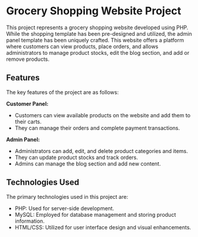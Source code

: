 # Grocery Shopping Website Project

This project represents a grocery shopping website developed using PHP. While the shopping template has been pre-designed and utilized, the admin panel template has been uniquely crafted. This website offers a platform where customers can view products, place orders, and allows administrators to manage product stocks, edit the blog section, and add or remove products.

## Features

The key features of the project are as follows:

**Customer Panel:**

- Customers can view available products on the website and add them to their carts.
- They can manage their orders and complete payment transactions.

**Admin Panel:**

- Administrators can add, edit, and delete product categories and items.
- They can update product stocks and track orders.
- Admins can manage the blog section and add new content.

## Technologies Used

The primary technologies used in this project are:

- PHP: Used for server-side development.
- MySQL: Employed for database management and storing product information.
- HTML/CSS: Utilized for user interface design and visual enhancements.
